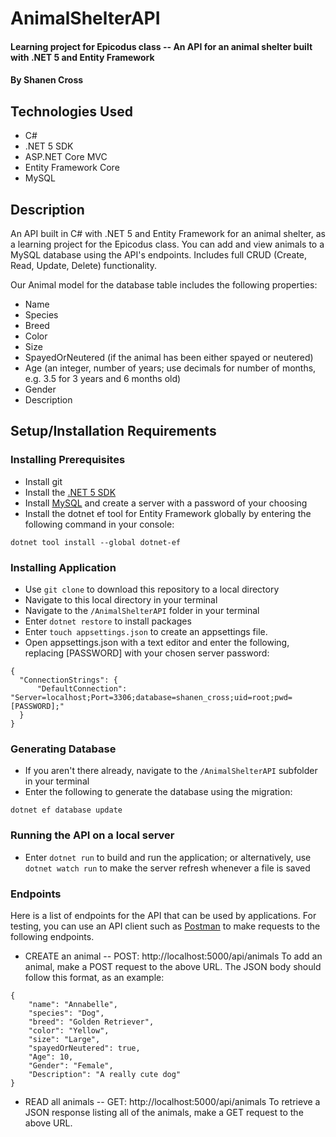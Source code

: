 # AnimalShelterAPI

#### Learning project for Epicodus class -- An API for an animal shelter built with .NET 5 and Entity Framework

#### By Shanen Cross

## Technologies Used

* C#
* .NET 5 SDK
* ASP.NET Core MVC
* Entity Framework Core
* MySQL

## Description

An API built in C# with .NET 5 and Entity Framework for an animal shelter, as a learning project for the Epicodus class. You can add and view animals to a MySQL database using the API's endpoints. Includes full CRUD (Create, Read, Update, Delete) functionality.

Our Animal model for the database table includes the following properties:
* Name
* Species
* Breed
* Color
* Size
* SpayedOrNeutered (if the animal has been either spayed or neutered)
* Age (an integer, number of years; use decimals for number of months, e.g. 3.5 for 3 years and 6 months old)
* Gender
* Description

## Setup/Installation Requirements

### Installing Prerequisites
* Install git
* Install the [.NET 5 SDK](https://dotnet.microsoft.com/download/dotnet/5.0)
* Install [MySQL](https://dev.mysql.com/downloads/mysql/) and create a server with a password of your choosing
* Install the dotnet ef tool for Entity Framework globally by entering the following command in your console:
```
dotnet tool install --global dotnet-ef
```

### Installing Application
* Use ```git clone``` to download this repository to a local directory
* Navigate to this local directory in your terminal
* Navigate to the ```/AnimalShelterAPI``` folder in your terminal
* Enter ```dotnet restore``` to install packages
* Enter ```touch appsettings.json``` to create an appsettings file.
* Open appsettings.json with a text editor and enter the following, replacing \[PASSWORD\] with your chosen server password:
```
{
  "ConnectionStrings": {
      "DefaultConnection": "Server=localhost;Port=3306;database=shanen_cross;uid=root;pwd=[PASSWORD];"
  }
}
```

### Generating Database
* If you aren't there already, navigate to the ```/AnimalShelterAPI``` subfolder in your terminal
* Enter the following to generate the database using the migration:
```
dotnet ef database update
```

### Running the API on a local server
* Enter ```dotnet run``` to build and run the application; or alternatively, use ```dotnet watch run``` to make the server refresh whenever a file is saved

### Endpoints

Here is a list of endpoints for the API that can be used by applications. For testing, you can use an API client such as [Postman](https://www.postman.com/downloads/) to make requests to the following endpoints.

* CREATE an animal -- POST: http://localhost:5000/api/animals
To add an animal, make a POST request to the above URL. The JSON body should follow this format, as an example:
```
{ 
    "name": "Annabelle",
    "species": "Dog",
    "breed": "Golden Retriever",
    "color": "Yellow",
    "size": "Large",
    "spayedOrNeutered": true,
    "Age": 10, 
    "Gender": "Female",
    "Description": "A really cute dog" 
}
```

* READ all animals -- GET: http://localhost:5000/api/animals
To retrieve a JSON response listing all of the animals, make a GET request to the above URL.